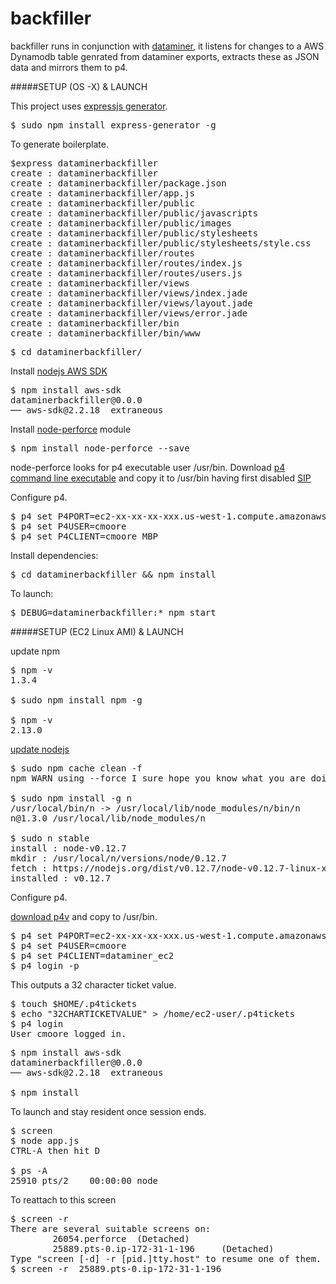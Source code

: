 # backfiller

backfiller runs in conjunction with [dataminer](https://github.com/col42dev/dataminer), it listens for changes to a AWS Dynamodb table genrated from dataminer exports, extracts these as JSON data and mirrors them to p4.

#####SETUP (OS -X) & LAUNCH

This project uses [expressjs generator](http://expressjs.com/starter/installing.html).
<pre>
$ sudo npm install express-generator -g
</pre>

To generate boilerplate.
<pre>
$express dataminerbackfiller
create : dataminerbackfiller
create : dataminerbackfiller/package.json
create : dataminerbackfiller/app.js
create : dataminerbackfiller/public
create : dataminerbackfiller/public/javascripts
create : dataminerbackfiller/public/images
create : dataminerbackfiller/public/stylesheets
create : dataminerbackfiller/public/stylesheets/style.css
create : dataminerbackfiller/routes
create : dataminerbackfiller/routes/index.js
create : dataminerbackfiller/routes/users.js
create : dataminerbackfiller/views
create : dataminerbackfiller/views/index.jade
create : dataminerbackfiller/views/layout.jade
create : dataminerbackfiller/views/error.jade
create : dataminerbackfiller/bin
create : dataminerbackfiller/bin/www
</pre>
<pre>
$ cd dataminerbackfiller/
</pre>

Install [nodejs AWS SDK](https://aws.amazon.com/sdk-for-node-js/)
<pre>
$ npm install aws-sdk
dataminerbackfiller@0.0.0 
── aws-sdk@2.2.18  extraneous
</pre>

Install [node-perforce](https://www.npmjs.com/package/node-perforce) module
<pre>
$ npm install node-perforce --save
</pre>

node-perforce looks for p4 executable user /usr/bin. Download [p4 command line executable](https://www.perforce.com/downloads/helix) and copy it to /usr/bin having first disabled [SIP](http://www.howtogeek.com/230424/how-to-disable-system-integrity-protection-on-a-mac-and-why-you-shouldnt/)

Configure p4.

<pre>
$ p4 set P4PORT=ec2-xx-xx-xx-xxx.us-west-1.compute.amazonaws.com:1666
$ p4 set P4USER=cmoore
$ p4 set P4CLIENT=cmoore_MBP
</pre>

Install dependencies:
<pre>
$ cd dataminerbackfiller && npm install
</pre>

To launch:
<pre>
$ DEBUG=dataminerbackfiller:* npm start
</pre>

#####SETUP (EC2 Linux AMI) & LAUNCH

update npm
<pre>
$ npm -v
1.3.4
    
$ sudo npm install npm -g
    
$ npm -v
2.13.0
</pre>    

[update nodejs](http://stackoverflow.com/questions/8191459/how-to-update-node-js)
<pre>
$ sudo npm cache clean -f
npm WARN using --force I sure hope you know what you are doing.

$ sudo npm install -g n
/usr/local/bin/n -> /usr/local/lib/node_modules/n/bin/n
n@1.3.0 /usr/local/lib/node_modules/n
    
$ sudo n stable
install : node-v0.12.7
mkdir : /usr/local/n/versions/node/0.12.7
fetch : https://nodejs.org/dist/v0.12.7/node-v0.12.7-linux-x64.tar.gz
installed : v0.12.7
</pre>

Configure p4.

[download p4v](https://www.perforce.com/downloads/register/helix?return_url=http://www.perforce.com/downloads/perforce/r15.2/bin.linux26x86_64/p4&platform_family=LINUX&platform=Linux%20%28x64%29&version=2015.2/1264740&product_selected=Perforce&edition_selected=helix&product_name=P4:%20:%20Command-Line&prod_num=6) and copy to /usr/bin.

<pre>
$ p4 set P4PORT=ec2-xx-xx-xx-xxx.us-west-1.compute.amazonaws.com:1666
$ p4 set P4USER=cmoore
$ p4 set P4CLIENT=dataminer_ec2
$ p4 login -p
</pre>
This outputs a 32 character ticket value.  

<pre>
$ touch $HOME/.p4tickets
$ echo "32CHARTICKETVALUE" > /home/ec2-user/.p4tickets
$ p4 login
User cmoore logged in.
</pre>

<pre>
$ npm install aws-sdk
dataminerbackfiller@0.0.0 
── aws-sdk@2.2.18  extraneous

$ npm install
</pre>

To launch and stay resident once session ends.
<pre>
$ screen
$ node app.js
CTRL-A then hit D

$ ps -A
25910 pts/2    00:00:00 node
</pre>

To reattach to this screen
<pre>
$ screen -r
There are several suitable screens on:
        26054.perforce  (Detached)
        25889.pts-0.ip-172-31-1-196     (Detached)
Type "screen [-d] -r [pid.]tty.host" to resume one of them.
$ screen -r  25889.pts-0.ip-172-31-1-196
</pre>
